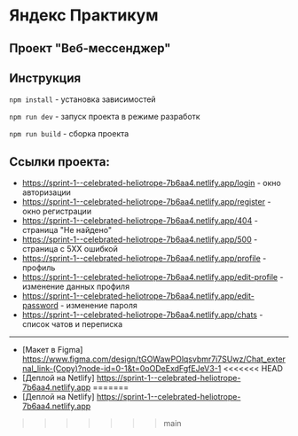 # Яндекс Практикум

## Проект "Веб-мессенджер"


## Инструкция

`npm install` - установка зависимостей

`npm run dev` - запуск проекта в режиме разработк

`npm run build` - сборка проекта

## Ссылки проекта:

*  https://sprint-1--celebrated-heliotrope-7b6aa4.netlify.app/login - окно авторизации
* https://sprint-1--celebrated-heliotrope-7b6aa4.netlify.app/register  - окно регистрации
*  https://sprint-1--celebrated-heliotrope-7b6aa4.netlify.app/404 - страница "Не найдено"
*  https://sprint-1--celebrated-heliotrope-7b6aa4.netlify.app/500 - страница с 5XX ошибкой
*  https://sprint-1--celebrated-heliotrope-7b6aa4.netlify.app/profile - профиль
*  https://sprint-1--celebrated-heliotrope-7b6aa4.netlify.app/edit-profile - изменение данных профиля
*  https://sprint-1--celebrated-heliotrope-7b6aa4.netlify.app/edit-password - изменение пароля
*  https://sprint-1--celebrated-heliotrope-7b6aa4.netlify.app/chats - список чатов и переписка

---

* [Макет в Figma] https://www.figma.com/design/tGOWawPOlqsvbmr7i7SUwz/Chat_external_link-(Copy)?node-id=0-1&t=0oODeExdFgfEJeV3-1
<<<<<<< HEAD
* [Деплой на Netlify] https://sprint-1--celebrated-heliotrope-7b6aa4.netlify.app
=======
* [Деплой на Netlify] https://sprint-1--celebrated-heliotrope-7b6aa4.netlify.app
>>>>>>> main

